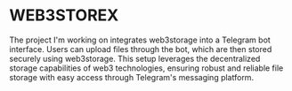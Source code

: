 ﻿# WEB3STOREX
The project I'm working on integrates web3storage into a Telegram bot interface. Users can upload files through the bot, which are then stored securely using web3storage. This setup leverages the decentralized storage capabilities of web3 technologies, ensuring robust and reliable file storage with easy access through Telegram's messaging platform.
